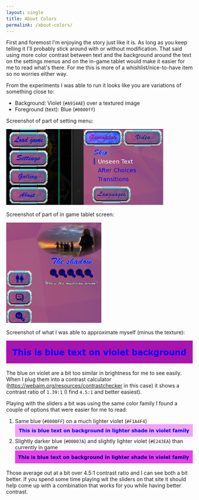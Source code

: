 ```yaml
---
layout: single
title: About Colors
permalink: /about-colors/
---
```


First and foremost I'm enjoying the story just like it is. As long as you keep telling it I'll probably stick around with or without modification. That said using more color contrast between text and the background around the text on the settings menus and on the in-game tablet would make it easier for me to read what's there. For me this is more of a whishlist/nice-to-have item so no worries either way. 

From the experiments I was able to run it looks like you are variations of something close to:
- Background: Violet (`#A914AE`) over a textured image
- Foreground (text): Blue (`#0000ff`)

Screenshot of part of setting menu:

![Screenshot of part of setting menu](/assets/images/fromGameMenu-half.png)

Screenshot of part of in game tablet screen:

![Screenshot of part of in game tablet screen](/assets/images/fromGameTablet-half.png)

Screenshot of what I was able to approximate myself (minus the texture):

![Blue text on untextured violet](/assets/images/BlueOnViolet.png)

The blue on violet are a bit too similar in brightness for me to see easily. When I plug them into a contrast calculator (https://webaim.org/resources/contrastchecker in this case) it shows a contrast ratio of `1.39:1` (I find `4.5:1` and better easiest).

Playing with the sliders a bit was using the same color family I found a couple of options that were easier for me to read:
1. Same blue (`#0000FF`) on a much lighter violet (`#F1A4F4`) ![Same color of blue on a much lighter violet background](/assets/images/BlueOnLighterColor.png)
1. Slightly darker blue (`#00007A`) and slightly lighter violet (`#E243EA`) than currently in game ![Slightly darker blue text on slightly lighter violet background](/assets/images/DarkerBlueOnLighterViolet.png)

Those average out at a bit over 4.5:1 contrast ratio and I can see both a bit better. If you spend some time playing wit the sliders on that site it should help come up with a combination that works for you while having better contrast.